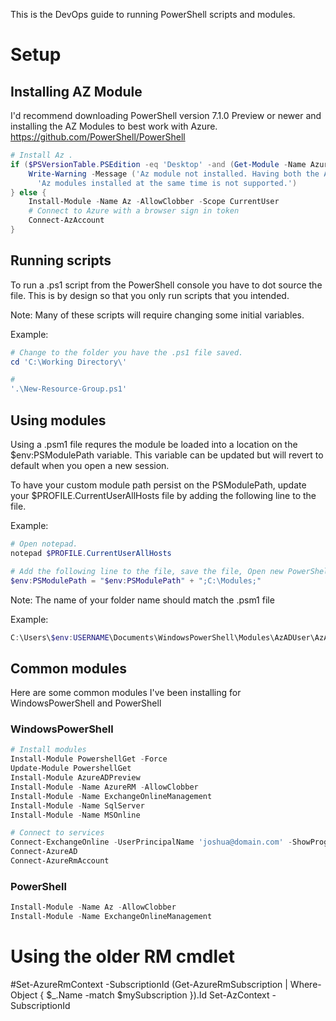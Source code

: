 
This is the DevOps guide to running PowerShell scripts and modules.

# Setup

## Installing AZ Module
I'd recommend downloading PowerShell version 7.1.0 Preview or newer and installing the AZ Modules to best work with Azure.
https://github.com/PowerShell/PowerShell


```powershell
# Install Az .
if ($PSVersionTable.PSEdition -eq 'Desktop' -and (Get-Module -Name AzureRM -ListAvailable)) {
    Write-Warning -Message ('Az module not installed. Having both the AzureRM and ' +
      'Az modules installed at the same time is not supported.')
} else {
    Install-Module -Name Az -AllowClobber -Scope CurrentUser
    # Connect to Azure with a browser sign in token
    Connect-AzAccount
}
```

## Running scripts
To run a .ps1 script from the PowerShell console you have to dot source the file.
This is by design so that you only run scripts that you intended.

Note: Many of these scripts will require changing some initial variables.

Example:

```powershell
# Change to the folder you have the .ps1 file saved.
cd 'C:\Working Directory\'

# 
'.\New-Resource-Group.ps1'

```

## Using modules
Using a .psm1 file requres the module be loaded into a location on the $env:PSModulePath variable.
This variable can be updated but will revert to default when you open a new session.

To have your custom module path persist on the PSModulePath, update your $PROFILE.CurrentUserAllHosts file by adding the following line to the file.

Example:

```powershell
# Open notepad.
notepad $PROFILE.CurrentUserAllHosts

# Add the following line to the file, save the file, Open new PowerShell session.
$env:PSModulePath = "$env:PSModulePath" + ";C:\Modules;"

```

Note: The name of your folder name should match the .psm1 file 

Example:

```powershell
C:\Users\$env:USERNAME\Documents\WindowsPowerShell\Modules\AzADUser\AzADUser.psm1
```

## Common modules
Here are some common modules I've been installing for WindowsPowerShell and PowerShell

### WindowsPowerShell
```powershell
# Install modules
Install-Module PowershellGet -Force
Update-Module PowershellGet
Install-Module AzureADPreview
Install-Module -Name AzureRM -AllowClobber
Install-Module -Name ExchangeOnlineManagement
Install-Module -Name SqlServer
Install-Module -Name MSOnline

# Connect to services
Connect-ExchangeOnline -UserPrincipalName 'joshua@domain.com' -ShowProgress $true
Connect-AzureAD
Connect-AzureRmAccount
```
### PowerShell

```powershell
Install-Module -Name Az -AllowClobber
Install-Module -Name ExchangeOnlineManagement
```
# Using the older RM cmdlet
#Set-AzureRmContext -SubscriptionId (Get-AzureRmSubscription | Where-Object { $_.Name -match $mySubscription }).Id
Set-AzContext -SubscriptionId